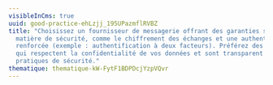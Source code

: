 ```yaml
---
visibleInCms: true
uuid: good-practice-ehLzjj_195UPazmflRVBZ
title: "Choisissez un fournisseur de messagerie offrant des garanties solides en
  matière de sécurité, comme le chiffrement des échanges et une authentification
  renforcée (exemple : authentification à deux facteurs). Préférez des services
  qui respectent la confidentialité de vos données et sont transparent sur leurs
  pratiques de sécurité."
thematique: thematique-kW-FytF1BDPDcjYzpVQvr
---
```

